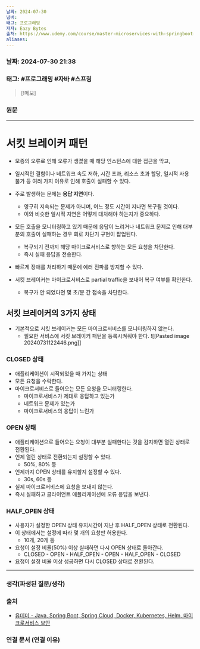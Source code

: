 ```yaml
---
날짜: 2024-07-30
넘버: 
태그: 프로그래밍
저자: Eazy Bytes
출처: https://www.udemy.com/course/master-microservices-with-springboot-docker-kubernetes-korean/
aliases:
---
```

 ### 날짜:  2024-07-30 21:38

### 태그: #프로그래밍 #자바 #스프링

>[!메모]
>

### 원문
---
# 서킷 브레이커 패턴
- 모종의 오류로 인해 오류가 생겼을 때 해당 인스턴스에 대한 접근을 막고, 
- 일시적인 결함이나 네트워크 속도 저하, 시간 초과, 리소스 초과 할당, 일시적 사용 불가 등 여러 가지 이유로 인해 호출이 실패할 수 있다.

- 주로 발생하는 문제는 **응답 지연**이다.
	- 영구히 지속되는 문제가 아니며, 어느 정도 시간이 지나면 복구될 것이다.
	- 이와 비슷한 일시적 지연은 어떻게 대처해야 하는지가 중요하다.

- 모든 호출을 모니터링하고 있기 때문에 응답이 느리거나 네트워크 문제로 인해 대부분의 호출이 실패하는 경우 회로 차단기 구현이 팝업된다.
	- 복구되기 전까지 해당 마이크로서비스로 향하는 모든 요청을 차단한다.
	- 즉시 실패 응답을 전송한다.

- 빠르게 장애를 처리하기 때문에 에러 전파를 방지할 수 있다.

- 서킷 브레이커는 마이크로서비스로 partial traffic을 보내어 복구 여부를 확인한다.
	- 복구가 안 되었다면 몇 초/분 간 접속을 차단한다.

## 서킷 브레이커의 3가지 상태
- 기본적으로 서킷 브레이커는 모든 마이크로서비스를 모니터링하지 않는다.
	- 필요한 서비스에 서킷 브레이커 패턴을 등록시켜줘야 한다.
![[Pasted image 20240731122446.png]]
### CLOSED 상태
- 애플리케이션이 시작되었을 때 가지는 상태
- 모든 요청을 수락한다.
- 마이크로서비스로 들어오는 모든 요청을 모니터링한다. 
	- 마이크로서비스가 제대로 응답하고 있는가 
	- 네트워크 문제가 있는가
	- 마이크로서비스의 응답이 느린가
### OPEN 상태
- 애플리케이션으로 들어오는 요청이 대부분 실패한다는 것을 감지하면 열린 상태로 전환된다.
- 언제 열린 상태로 전환되는지 설정할 수 있다.
	- 50%, 80% 등
- 언제까지 OPEN 상태를 유지할지 설정할 수 있다.
	- 30s, 60s 등
- 실제 마이크로서비스에 요청을 보내지 않는다.
- 즉시 실패하고 클라이언트 애플리케이션에 오류 응답을 보낸다.
### HALF_OPEN 상태
- 사용자가 설정한 OPEN 상태 유지시간이 지난 후 HALF_OPEN 상태로 전환된다.
- 이 상태에서는 설정에 따라 몇 개의 요청만 허용한다.
	- 10개, 20개 등
- 요청이 설정 비율(50%) 이상 실패하면 다시 OPEN 상태로 돌아간다.
	- CLOSED - OPEN - HALF_OPEN - OPEN - HALF_OPEN - CLOSED
- 요청이 설정 비율 이상 성공하면 다시 CLOSED 상태로 전환된다.


---
### 생각(파생된 질문/생각)

### 출처
- [유데미 - Java, Spring Boot, Spring Cloud, Docker, Kubernetes, Helm, 마이크로서비스 보안](https://www.udemy.com/course/master-microservices-with-springboot-docker-kubernetes-korean/)

### 연결 문서 (연결 이유)
